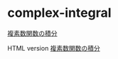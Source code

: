 # complex-integral

[複素数関数の積分](https://github.com/easai/complex-integral/blob/main/complex-integral.ipynb)

HTML version
[複素数関数の積分](https://easai.github.io/complex-integral/complex-integral.html)
